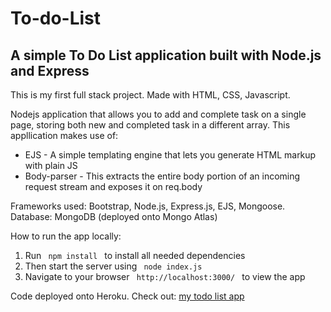 # To-do-List

<h2> A simple To Do List application built with Node.js and Express</h2>

<p>This is my first full stack project. Made with HTML, CSS, Javascript.</p>
<p> Nodejs application that allows you to add and complete task on a single page, storing both new and completed task in a different array. This appllication makes use of: </p>

<ul>
<li> EJS - A simple templating engine that lets you generate HTML markup with plain JS </li>

<li> Body-parser - This extracts the entire body portion of an incoming request stream and exposes it on req.body </li>
</ul>

Frameworks used: Bootstrap, Node.js, Express.js, EJS, Mongoose.
Database: MongoDB (deployed onto Mongo Atlas)

<p> How to run the app locally: </p>

<ol>
<li> Run <code> npm install </code> to install all needed dependencies </li>

<li> Then start the server using <code> node index.js </code> </li>

<li> Navigate to your browser <code> http://localhost:3000/ </code> to view the app </li>
</ol>

Code deployed onto Heroku. Check out: [my todo list app](https://afternoon-earth-33132.herokuapp.com/)
